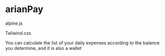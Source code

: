 # arianPay

alpine.js

Tailwind.css

You can calculate the list of your daily expenses according to the balance you determine, and it is also a wallet
